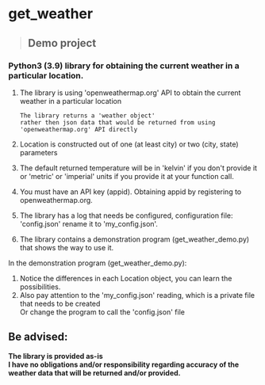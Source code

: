 # get_weather

> ## Demo project

### Python3 (3.9) library for obtaining the current weather in a particular location.  


1.  The library is using 'openweathermap.org' API to obtain the current weather in a particular location  

        The library returns a 'weather object'  
        rather then json data that would be returned from using 'openweathermap.org' API directly  
2. Location is constructed out of one (at least city) or two (city, state) parameters  
3. The default returned temperature will be in 'kelvin' if you don't provide it  
or 'metric' or 'imperial' units if you provide it at your function call.  
2.  You must have an API key (appid). Obtaining appid by registering to openweathermap.org.  
3.  The library has a log that needs be configured, configuration file: 'config.json' rename it to 'my_config.json'.  
4.  The library contains a demonstration program (get_weather_demo.py) that shows the way to use it.  
  
In the demonstration program (get_weather_demo.py):  
1.  Notice the differences in each Location object, you can learn the possibilities.  
2.  Also pay attention to the 'my_config.json' reading, which is a private file that needs to be created  
Or change the program to call the 'config.json' file  

## Be advised:  
**The library is provided as-is**  
**I have no obligations and/or responsibility regarding accuracy of the weather data that will be returned and/or provided.**  

